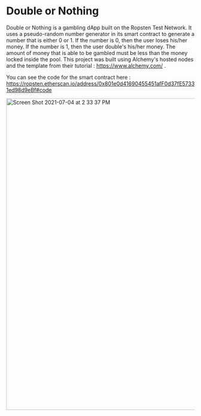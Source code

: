 # Double or Nothing

Double or Nothing is a gambling dApp built on the Ropsten Test Network. It uses a pseudo-random number generator in its smart contract to generate a number that is either 0 or 1. If the number is 0, then the user loses his/her money. If the number is 1, then the user double's his/her money. The amount of money that is able to be gambled must be less than the money locked inside the pool. This project was built using Alchemy's hosted nodes and the template from their tutorial : https://www.alchemy.com/ . 

You can see the code for the smart contract here : https://ropsten.etherscan.io/address/0x801e0d41690455451afF0d37fE57331ed98d9eBf#code

<img width="834" alt="Screen Shot 2021-07-04 at 2 33 37 PM" src="https://user-images.githubusercontent.com/42180864/124395926-e1899600-dcd4-11eb-8553-2c3fca533e21.png">

